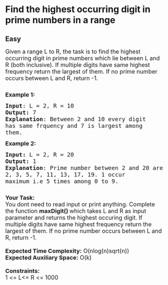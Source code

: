 # Find the highest occurring digit in prime numbers in a range
## Easy
<div class="problems_problem_content__Xm_eO"><p><span style="font-size:18px">Given a range&nbsp;L&nbsp;to&nbsp;R, the task is to find the highest occurring digit in prime numbers which lie between L and R (both inclusive). If multiple digits have same highest frequency return&nbsp;the largest of them. If no prime number occurs between L and R, return&nbsp;-1.</span><br>
&nbsp;</p>

<p><span style="font-size:18px"><strong>Example 1:</strong></span></p>

<pre><span style="font-size:18px"><strong>Input</strong>: L = 2, R = 10
<strong>Output:</strong>&nbsp;7
<strong>Explanation</strong>: Between 2 and 10 every digit
has same frquency and 7 is largest among
them.</span></pre>

<p><span style="font-size:18px"><span style="font-size:18px"><strong>Example 2:</strong></span></span></p>

<pre><span style="font-size:18px"><strong>Input: </strong>L = 2, R = 20
<strong>Output:&nbsp;</strong>1
<strong>Explanation</strong>: Prime number between 2 and 20 are 
2, 3, 5, 7, 11, 13, 17, 19. 1 occur 
maximum i.e 5 times among 0 to 9.</span></pre>

<p><br>
<span style="font-size:18px"><strong>Your Task:&nbsp;&nbsp;</strong><br>
You dont need to read input or print anything. Complete the function <strong>maxDigit()&nbsp;</strong>which takes L&nbsp;and R&nbsp;as input parameter and returns the highest occuring digit. If multiple digits have same highest frequency return&nbsp;the largest of them. If no prime number occurs between L and R, return&nbsp;-1.<br>
<br>
<strong>Expected Time Complexity:</strong> O(nlog(n)sqrt(n))<br>
<strong>Expected Auxiliary Space:</strong> O(k)<br>
<br>
<strong>Constraints:</strong><br>
1 &lt;= L&lt;= R &lt;= 1000</span></p>
</div>